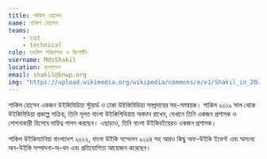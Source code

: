 ```yaml
---
title: শাকিল হোসেন
name: শাকিল হোসেন
teams:
    - cot
    - technical
role: তহবিল পরিচালনা ও রিপোর্টিং
username: MdsShakil
location: বাংলাদেশ
email: shakil@bnwp.org
img: "https://upload.wikimedia.org/wikipedia/commons/e/e1/Shakil_in_2025.jpg"
---
```

শাকিল হোসেন একজন উইকিমিডিয়া স্টুয়ার্ড ও ঢাকা উইকিমিডিয়া সম্প্রদায়ের সহ-সমন্বয়ক। শাকিল ২০১৯ সাল থেকে উইকিমিডিয়া প্রকল্পে সক্রিয়, তিনি মূলত বাংলা উইকিপিডিয়ায় অবদান রাখেন, যেখানে তিনি একজন প্রশাসক ও গোপনাকারী হিসেবে দায়িত্ব পালন করছেন। এছাড়াও, তিনি বাংলা উইকিবইয়েরও একজন প্রশাসক। 

শাকিল উইকিম্যানিয়া বাংলাদেশ ২০২২, বাংলা উইকি সম্মেলন ২০২৪ সহ আরও কিছু অফ-উইকি ইভেন্ট এবং অসংখ্য অন-উইকি সম্পাদনা-অ-থন এবং প্রতিযোগিতা আয়োজন করেছেন।
